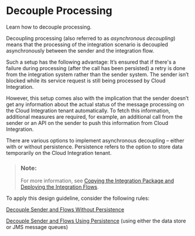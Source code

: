 <!-- loio3ef92e499e5b4a4499116e7934816d40 -->

# Decouple Processing

Learn how to decouple processing.

Decoupling processing \(also referred to as *asynchronous decoupling*\) means that the processing of the integration scenario is decoupled asynchronously between the sender and the integration flow.

Such a setup has the following advantage: It’s ensured that if there's a failure during processing \(after the call has been persisted\) a retry is done from the integration system rather than the sender system. The sender isn’t blocked while its service request is still being processed by Cloud Integration.

However, this setup comes also with the implication that the sender doesn’t get any information about the actual status of the message processing on the Cloud Integration tenant automatically. To fetch this information, additional measures are required, for example, an additional call from the sender or an API on the sender to push this information from Cloud Integration.

There are various options to implement asynchronous decoupling – either with or without persistence. Persistence refers to the option to store data temporarily on the Cloud Integration tenant.

> ### Note:  
> For more information, see [Copying the Integration Package and Deploying the Integration Flows](copying-the-integration-package-and-deploying-the-integration-flows-2cb1d31.md).

To apply this design guideline, consider the following rules:

[Decouple Sender and Flows Without Persistence](decouple-sender-and-flows-without-persistence-31d4dec.md)

[Decouple Sender and Flows Using Persistence](decouple-sender-and-flows-using-persistence-c5591df.md) \(using either the data store or JMS message queues\)


